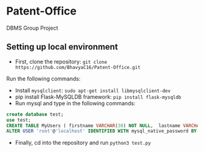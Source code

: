 # Patent-Office
DBMS Group Project

## Setting up local environment

 - First, clone the repository:
`git clone https://github.com/BhavyaC16/Patent-Office.git`

Run the following commands:
 - Install `mysqlclient`:
`sudo apt-get install libmysqlclient-dev`
 - pip install Flask-MySQLDB framework:
 `pip install flask-mysqldb`
 - Run mysql and type in the following commands:
 ```sql
 create database test;
 use test;
 CREATE TABLE MyUsers ( firstname VARCHAR(30) NOT NULL,  lastname VARCHAR(30) NOT NULL);
 ALTER USER 'root'@'localhost' IDENTIFIED WITH mysql_native_password BY 'admin';
 ```
  - Finally, cd into the repository and run `python3 test.py`
